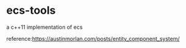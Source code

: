 # ecs-tools
a c++11 implementation of ecs

reference:https://austinmorlan.com/posts/entity_component_system/